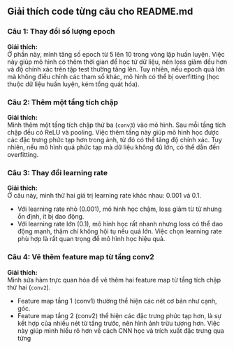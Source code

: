 ## Giải thích code từng câu cho README.md
### **Câu 1: Thay đổi số lượng epoch**
**Giải thích:**  
Ở phần này, mình tăng số epoch từ 5 lên 10 trong vòng lặp huấn luyện. Việc này giúp mô hình có thêm thời gian để học từ dữ liệu, nên loss giảm đều hơn và độ chính xác trên tập test thường tăng lên. Tuy nhiên, nếu epoch quá lớn mà không điều chỉnh các tham số khác, mô hình có thể bị overfitting (học thuộc dữ liệu huấn luyện, kém tổng quát hóa).

### **Câu 2: Thêm một tầng tích chập**
**Giải thích:**  
Mình thêm một tầng tích chập thứ ba (`conv3`) vào mô hình. Sau mỗi tầng tích chập đều có ReLU và pooling. Việc thêm tầng này giúp mô hình học được các đặc trưng phức tạp hơn trong ảnh, từ đó có thể tăng độ chính xác. Tuy nhiên, nếu mô hình quá phức tạp mà dữ liệu không đủ lớn, có thể dẫn đến overfitting.

### **Câu 3: Thay đổi learning rate**
**Giải thích:**  
Ở câu này, mình thử hai giá trị learning rate khác nhau: 0.001 và 0.1.  
- Với learning rate nhỏ (0.001), mô hình học chậm, loss giảm từ từ nhưng ổn định, ít bị dao động.
- Với learning rate lớn (0.1), mô hình học rất nhanh nhưng loss có thể dao động mạnh, thậm chí không hội tụ nếu quá lớn.
Việc chọn learning rate phù hợp là rất quan trọng để mô hình học hiệu quả.

### **Câu 4: Vẽ thêm feature map từ tầng conv2**
**Giải thích:**  
Mình sửa hàm trực quan hóa để vẽ thêm hai feature map từ tầng tích chập thứ hai (`conv2`).  
- Feature map tầng 1 (conv1) thường thể hiện các nét cơ bản như cạnh, góc.
- Feature map tầng 2 (conv2) thể hiện các đặc trưng phức tạp hơn, là sự kết hợp của nhiều nét từ tầng trước, nên hình ảnh trừu tượng hơn.
Việc này giúp mình hiểu rõ hơn về cách CNN học và trích xuất đặc trưng qua từng